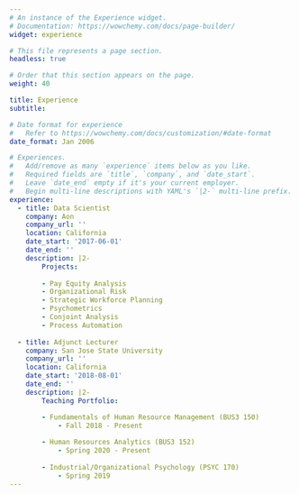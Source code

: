 ```yaml
---
# An instance of the Experience widget.
# Documentation: https://wowchemy.com/docs/page-builder/
widget: experience

# This file represents a page section.
headless: true

# Order that this section appears on the page.
weight: 40

title: Experience
subtitle:

# Date format for experience
#   Refer to https://wowchemy.com/docs/customization/#date-format
date_format: Jan 2006

# Experiences.
#   Add/remove as many `experience` items below as you like.
#   Required fields are `title`, `company`, and `date_start`.
#   Leave `date_end` empty if it's your current employer.
#   Begin multi-line descriptions with YAML's `|2-` multi-line prefix.
experience:
  - title: Data Scientist
    company: Aon
    company_url: ''
    location: California
    date_start: '2017-06-01'
    date_end: ''
    description: |2-
        Projects:
        
        - Pay Equity Analysis
        - Organizational Risk
        - Strategic Workforce Planning
        - Psychometrics
        - Conjoint Analysis
        - Process Automation
        
  - title: Adjunct Lecturer
    company: San Jose State University
    company_url: ''
    location: California
    date_start: '2018-08-01'
    date_end: ''
    description: |2-
        Teaching Portfolio:

        - Fundamentals of Human Resource Management (BUS3 150)
            - Fall 2018 - Present
      
        - Human Resources Analytics (BUS3 152)
            - Spring 2020 - Present
      
        - Industrial/Organizational Psychology (PSYC 170)
            - Spring 2019
---
```


